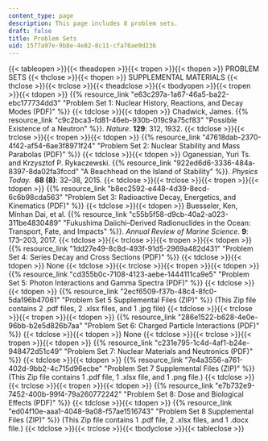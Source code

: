 ```yaml
---
content_type: page
description: This page includes 8 problem sets.
draft: false
title: Problem Sets
uid: 1577a97e-9b8e-4e82-8c11-cfa76ae9d236
---
```

{{< tableopen >}}{{< theadopen >}}{{< tropen >}}{{< thopen >}}
PROBLEM SETS
{{< thclose >}}{{< thopen >}}
SUPPLEMENTAL MATERIALS
{{< thclose >}}{{< trclose >}}{{< theadclose >}}{{< tbodyopen >}}{{< tropen >}}{{< tdopen >}}
{{% resource_link "e63c297a-1a67-46a5-ba22-ebc177734dd3" "Problem Set 1: Nuclear History, Reactions, and Decay Modes (PDF)" %}}
{{< tdclose >}}{{< tdopen >}}
Chadwick, James. {{% resource_link "c9c2bca3-fd81-46eb-930b-019c9a75cf83" "Possible Existence of a Neutron" %}}. *Nature*. **129**: 312, 1932.
{{< tdclose >}}{{< trclose >}}{{< tropen >}}{{< tdopen >}}
{{% resource_link "47618dab-2370-4f42-af54-6ae3f8971f24" "Problem Set 2: Nuclear Stability and Mass Parabolas (PDF)" %}}
{{< tdclose >}}{{< tdopen >}}
Oganessian, Yuri Ts. and Krzysztof P. Rykaczewski. {{% resource_link "922ed6d6-3336-484a-8397-8da02fa3fccd" "A Beachhead on the Island of Stability" %}}. *Physics Today.*  **68 (8)**: 32–38, 2015.
{{< tdclose >}}{{< trclose >}}{{< tropen >}}{{< tdopen >}}
{{% resource_link "b8ec2592-e448-4d39-8ecd-6c6b98cda563" "Problem Set 3: Radioactive Decay, Energetics, and Kinematics (PDF)" %}}
{{< tdclose >}}{{< tdopen >}}
Buesseler, Ken, Minhan Dai, et al. {{% resource_link "c55b5f58-d9cb-40a2-a023-311be4830489" "Fukushima Daiichi–Derived Radionuclides in the Ocean: Transport, Fate, and Impacts" %}}. *Annual Review of Marine Science*. **9**: 173–203, 2017.
{{< tdclose >}}{{< trclose >}}{{< tropen >}}{{< tdopen >}}
{{% resource_link "1dd27e49-8c8d-493f-91d5-2969a482d431" "Problem Set 4: Series Decay and Cross Sections (PDF)" %}}
{{< tdclose >}}{{< tdopen >}}
None
{{< tdclose >}}{{< trclose >}}{{< tropen >}}{{< tdopen >}}
{{% resource_link "cd355b0c-7108-4123-aebe-1444111ca9e5" "Problem Set 5: Photon Interactions and Gamma Spectra (PDF)" %}}
{{< tdclose >}}{{< tdopen >}}
{{% resource_link "2ecf6509-f37b-48c4-8fc0-5da196b47061" "Problem Set 5 Supplemental Files (ZIP)" %}} (This Zip file contains 2 .pdf files, 2 .xlsx files, and 1 .jpg file)
{{< tdclose >}}{{< trclose >}}{{< tropen >}}{{< tdopen >}}
{{% resource_link "286e1522-b628-4e0e-96bb-b2e5d826b7aa" "Problem Set 6: Charged Particle Interactions (PDF)" %}}
{{< tdclose >}}{{< tdopen >}}
None
{{< tdclose >}}{{< trclose >}}{{< tropen >}}{{< tdopen >}}
{{% resource_link "c231e795-1c4d-4af1-b24e-948472d51c49" "Problem Set 7: Nuclear Materials and Neutronics (PDF)" %}}
{{< tdclose >}}{{< tdopen >}}
{{% resource_link "7e4a3556-a761-402d-9bb2-4c715d96ecbe" "Problem Set 7 Supplemental Files (ZIP)" %}} (This Zip file contains 1 .pdf file, 1 .xlsx file, and 1 .png file.)
{{< tdclose >}}{{< trclose >}}{{< tropen >}}{{< tdopen >}}
{{% resource_link "e7b732e9-7452-400b-99f4-79a260772242" "Problem Set 8: Dose and Biological Effects (PDF)" %}}
{{< tdclose >}}{{< tdopen >}}
{{% resource_link "ed04f10e-aaa1-4048-9a08-f57ae1516743" "Problem Set 8 Supplemental Files (ZIP)" %}} (This Zip file contains 1 .pdf file, 2 .xlsx files, and 1 .docx file.)
{{< tdclose >}}{{< trclose >}}{{< tbodyclose >}}{{< tableclose >}}